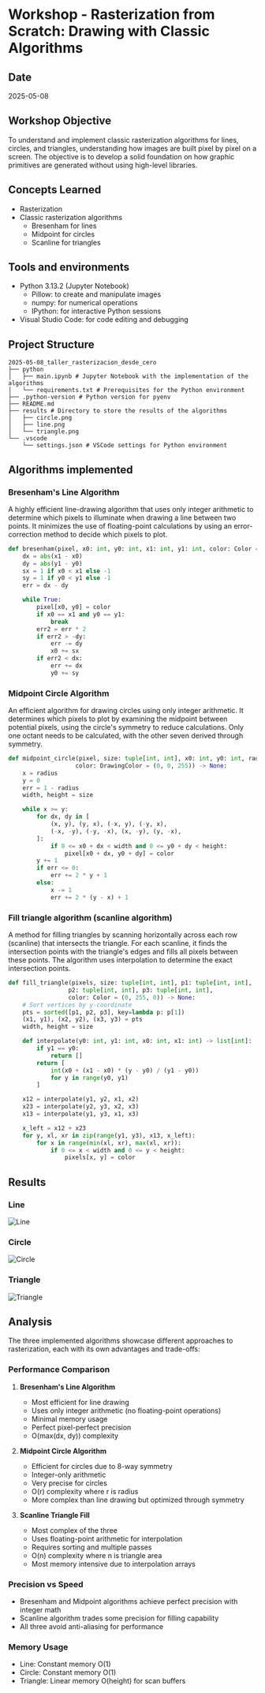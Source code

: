 # Workshop - Rasterization from Scratch: Drawing with Classic Algorithms

## Date

2025-05-08

## Workshop Objective

To understand and implement classic rasterization algorithms for lines, circles,
and triangles, understanding how images are built pixel by pixel on a screen.
The objective is to develop a solid foundation on how graphic primitives
are generated without using high-level libraries.

## Concepts Learned

- Rasterization
- Classic rasterization algorithms
  - Bresenham for lines
  - Midpoint for circles
  - Scanline for triangles

## Tools and environments

- Python 3.13.2 (Jupyter Notebook)
  - Pillow: to create and manipulate images
  - numpy: for numerical operations
  - IPython: for interactive Python sessions
- Visual Studio Code: for code editing and debugging

## Project Structure

```plaintext
2025-05-08_taller_rasterizacion_desde_cero
├── python
│   ├── main.ipynb # Jupyter Notebook with the implementation of the algorithms
│   └── requirements.txt # Prerequisites for the Python environment
├── .python-version # Python version for pyenv
├── README.md
├── results # Directory to store the results of the algorithms
│   ├── circle.png
│   ├── line.png
│   └── triangle.png
└── .vscode
    └── settings.json # VSCode settings for Python environment
```

## Algorithms implemented

### Bresenham's Line Algorithm

A highly efficient line-drawing algorithm that uses only integer arithmetic to determine which pixels to illuminate when drawing a line between two points. It minimizes the use of floating-point calculations by using an error-correction method to decide which pixels to plot.

```python
def bresenham(pixel, x0: int, y0: int, x1: int, y1: int, color: Color = (255, 0, 0)) -> None:
    dx = abs(x1 - x0)
    dy = abs(y1 - y0)
    sx = 1 if x0 < x1 else -1
    sy = 1 if y0 < y1 else -1
    err = dx - dy

    while True:
        pixel[x0, y0] = color
        if x0 == x1 and y0 == y1:
            break
        err2 = err * 2
        if err2 > -dy:
            err -= dy
            x0 += sx
        if err2 < dx:
            err += dx
            y0 += sy
```

### Midpoint Circle Algorithm

An efficient algorithm for drawing circles using only integer arithmetic. It determines which pixels to plot by examining the midpoint between potential pixels, using the circle's symmetry to reduce calculations. Only one octant needs to be calculated, with the other seven derived through symmetry.

```python
def midpoint_circle(pixel, size: tuple[int, int], x0: int, y0: int, radius: int, 
                   color: DrawingColor = (0, 0, 255)) -> None:
    x = radius
    y = 0
    err = 1 - radius
    width, height = size

    while x >= y:
        for dx, dy in [
            (x, y), (y, x), (-x, y), (-y, x),
            (-x, -y), (-y, -x), (x, -y), (y, -x),
        ]:
            if 0 <= x0 + dx < width and 0 <= y0 + dy < height:
                pixel[x0 + dx, y0 + dy] = color
        y += 1
        if err <= 0:
            err += 2 * y + 1
        else:
            x -= 1
            err += 2 * (y - x) + 1
```

### Fill triangle algorithm (scanline algorithm)

A method for filling triangles by scanning horizontally across each row (scanline) that intersects the triangle. For each scanline, it finds the intersection points with the triangle's edges and fills all pixels between these points. The algorithm uses interpolation to determine the exact intersection points.

```python
def fill_triangle(pixels, size: tuple[int, int], p1: tuple[int, int], 
                 p2: tuple[int, int], p3: tuple[int, int], 
                 color: Color = (0, 255, 0)) -> None:
    # Sort vertices by y-coordinate
    pts = sorted([p1, p2, p3], key=lambda p: p[1])
    (x1, y1), (x2, y2), (x3, y3) = pts
    width, height = size

    def interpolate(y0: int, y1: int, x0: int, x1: int) -> list[int]:
        if y1 == y0:
            return []
        return [
            int(x0 + (x1 - x0) * (y - y0) / (y1 - y0))
            for y in range(y0, y1)
        ]

    x12 = interpolate(y1, y2, x1, x2)
    x23 = interpolate(y2, y3, x2, x3)
    x13 = interpolate(y1, y3, x1, x3)

    x_left = x12 + x23
    for y, xl, xr in zip(range(y1, y3), x13, x_left):
        for x in range(min(xl, xr), max(xl, xr)):
            if 0 <= x < width and 0 <= y < height:
                pixels[x, y] = color
```

## Results

### Line

![Line](results/line.png)

### Circle

![Circle](results/circle.png)

### Triangle

![Triangle](results/triangle.png)

## Analysis

The three implemented algorithms showcase different approaches to rasterization, each with its own advantages and trade-offs:

### Performance Comparison

1. **Bresenham's Line Algorithm**
   - Most efficient for line drawing
   - Uses only integer arithmetic (no floating-point operations)
   - Minimal memory usage
   - Perfect pixel-perfect precision
   - O(max(dx, dy)) complexity

2. **Midpoint Circle Algorithm**
   - Efficient for circles due to 8-way symmetry
   - Integer-only arithmetic
   - Very precise for circles
   - O(r) complexity where r is radius
   - More complex than line drawing but optimized through symmetry

3. **Scanline Triangle Fill**
   - Most complex of the three
   - Uses floating-point arithmetic for interpolation
   - Requires sorting and multiple passes
   - O(n) complexity where n is triangle area
   - Most memory intensive due to interpolation arrays

### Precision vs Speed

- Bresenham and Midpoint algorithms achieve perfect precision with integer math
- Scanline algorithm trades some precision for filling capability
- All three avoid anti-aliasing for performance

### Memory Usage

- Line: Constant memory O(1)
- Circle: Constant memory O(1)
- Triangle: Linear memory O(height) for scan buffers
